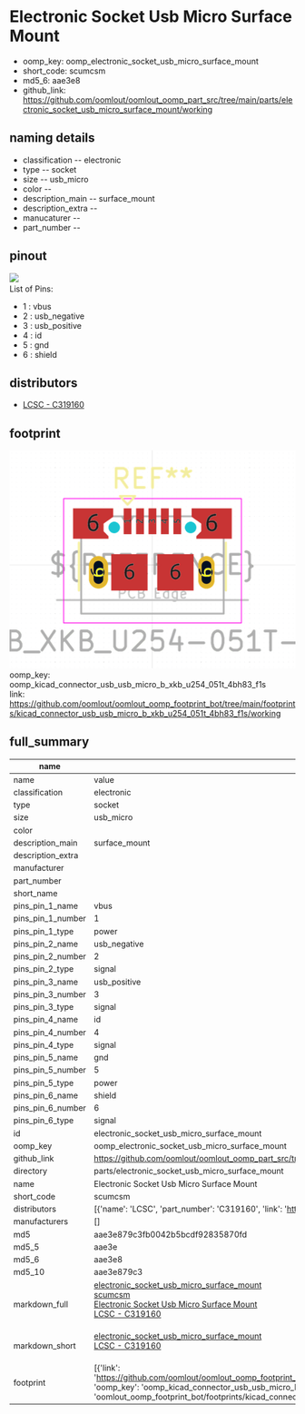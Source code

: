 # Electronic Socket Usb Micro Surface Mount

  
* oomp_key: oomp_electronic_socket_usb_micro_surface_mount 
* short_code: scumcsm
* md5_6: aae3e8  
* github_link: https://github.com/oomlout/oomlout_oomp_part_src/tree/main/parts/electronic_socket_usb_micro_surface_mount/working  
## naming details
* classification -- electronic
* type -- socket
* size -- usb_micro
* color -- 
* description_main -- surface_mount
* description_extra -- 
* manucaturer -- 
* part_number -- 
## pinout
![](working_pinout_600.png)  
List of Pins:

* 1 : vbus
* 2 : usb_negative
* 3 : usb_positive
* 4 : id
* 5 : gnd
* 6 : shield
## distributors
* [LCSC - C319160](https://lcsc.com/product-detail/C319160.html)  



## footprint

![](footprint/0/working/working_600.png)  
oomp_key: oomp_kicad_connector_usb_usb_micro_b_xkb_u254_051t_4bh83_f1s  
link: https://github.com/oomlout/oomlout_oomp_footprint_bot/tree/main/footprints/kicad_connector_usb_usb_micro_b_xkb_u254_051t_4bh83_f1s/working  

## full_summary
| name | value | 
| --- | --- | 
| name | value | 
| classification | electronic | 
| type | socket | 
| size | usb_micro | 
| color |  | 
| description_main | surface_mount | 
| description_extra |  | 
| manufacturer |  | 
| part_number |  | 
| short_name |  | 
| pins_pin_1_name | vbus | 
| pins_pin_1_number | 1 | 
| pins_pin_1_type | power | 
| pins_pin_2_name | usb_negative | 
| pins_pin_2_number | 2 | 
| pins_pin_2_type | signal | 
| pins_pin_3_name | usb_positive | 
| pins_pin_3_number | 3 | 
| pins_pin_3_type | signal | 
| pins_pin_4_name | id | 
| pins_pin_4_number | 4 | 
| pins_pin_4_type | signal | 
| pins_pin_5_name | gnd | 
| pins_pin_5_number | 5 | 
| pins_pin_5_type | power | 
| pins_pin_6_name | shield | 
| pins_pin_6_number | 6 | 
| pins_pin_6_type | signal | 
| id | electronic_socket_usb_micro_surface_mount | 
| oomp_key | oomp_electronic_socket_usb_micro_surface_mount | 
| github_link | https://github.com/oomlout/oomlout_oomp_part_src/tree/main/parts/electronic_socket_usb_micro_surface_mount/working | 
| directory | parts/electronic_socket_usb_micro_surface_mount | 
| name | Electronic Socket Usb Micro Surface Mount | 
| short_code | scumcsm | 
| distributors | [{'name': 'LCSC', 'part_number': 'C319160', 'link': 'https://lcsc.com/product-detail/C319160.html', 'id': 'distributor_lcsc'}] | 
| manufacturers | [] | 
| md5 | aae3e879c3fb0042b5bcdf92835870fd | 
| md5_5 | aae3e | 
| md5_6 | aae3e8 | 
| md5_10 | aae3e879c3 | 
| markdown_full | [electronic_socket_usb_micro_surface_mount](https://github.com/oomlout/oomlout_oomp_part_src/tree/main/parts/electronic_socket_usb_micro_surface_mount/working)<br>[scumcsm](https://github.com/oomlout/oomlout_oomp_part_src/tree/main/parts/electronic_socket_usb_micro_surface_mount/working)<br>[Electronic Socket Usb Micro Surface Mount](https://github.com/oomlout/oomlout_oomp_part_src/tree/main/parts/electronic_socket_usb_micro_surface_mount/working)<br>[LCSC - C319160<br>](https://lcsc.com/product-detail/C319160.html)<br> | 
| markdown_short | [electronic_socket_usb_micro_surface_mount](https://github.com/oomlout/oomlout_oomp_part_src/tree/main/parts/electronic_socket_usb_micro_surface_mount/working)<br>[LCSC - C319160<br>](https://lcsc.com/product-detail/C319160.html)<br> | 
| footprint | [{'link': 'https://github.com/oomlout/oomlout_oomp_footprint_bot/tree/main/foootprntss/kicad_connector_usb_usb_micro_b_xkb_u254_051t_4bh83_f1s', 'oomp_key': 'oomp_kicad_connector_usb_usb_micro_b_xkb_u254_051t_4bh83_f1s', 'directory': 'oomlout_oomp_footprint_bot/footprints/kicad_connector_usb_usb_micro_b_xkb_u254_051t_4bh83_f1s//working/working.kicad_mod'}] | 
